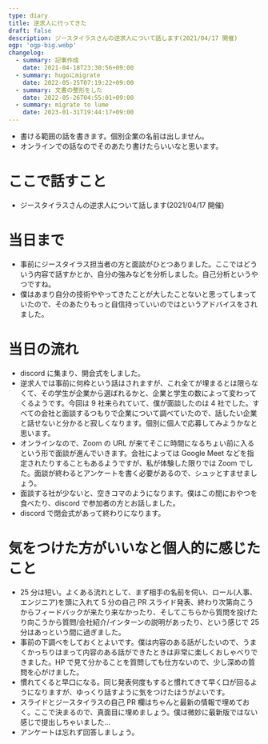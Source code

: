 ```yaml
---
type: diary
title: 逆求人に行ってきた
draft: false
description: ジースタイラスさんの逆求人について話します(2021/04/17 開催)
ogp: 'ogp-big.webp'
changelog:
  - summary: 記事作成
    date: 2021-04-18T23:30:56+09:00
  - summary: hugoにmigrate
    date: 2022-05-25T07:19:22+09:00
  - summary: 文書の整形をした
    date: 2022-05-26T04:55:01+09:00
  - summary: migrate to lume
    date: 2023-01-31T19:44:17+09:00
---
```


- 書ける範囲の話を書きます。個別企業の名前は出しません。
- オンラインでの話なのでそのあたり書けたらいいなと思います。

# ここで話すこと

- ジースタイラスさんの逆求人について話します(2021/04/17 開催)

# 当日まで

- 事前にジースタイラス担当者の方と面談がひとつありました。ここではどういう内容で話すかとか、自分の強みなどを分析しました。自己分析というやつですね。
- 僕はあまり自分の技術ややってきたことが大したことないと思ってしまっていたので、そのあたりもっと自信持っていいのではというアドバイスをされました。

# 当日の流れ

- discord に集まり、開会式をしました。
- 逆求人では事前に何枠という話はされますが、これ全てが埋まるとは限らなくて、その学生が企業から選ばれるかと、企業と学生の数によって変わってくるようです。今回は 9 社来られていて、僕が面談したのは 4 社でした。すべての会社と面談するつもりで企業について調べていたので、話したい企業と話せないと分かると寂しくなります。個別に個人で応募してみようかなと思います。
- オンラインなので、Zoom の URL が来てそこに時間になるちょい前に入るという形で面談が進んでいきます。会社によっては Google Meet などを指定されたりすることもあるようですが、私が体験した限りでは Zoom でした。面談が終わるとアンケートを書く必要があるので、シュッとすませましょう。
- 面談する社が少ないと、空きコマのようになります。僕はこの間におやつを食べたり、discord で参加者の方とお話しました。
- discord で閉会式があって終わりになります。

# 気をつけた方がいいなと個人的に感じたこと

- 25 分は短い。よくある流れとして、まず相手の名前を伺い、ロール(人事、エンジニア)を頭に入れて 5 分の自己 PR スライド発表、終わり次第向こうからフィードバックが来たり来なかったり、そしてこちらから質問を投げたり向こうから質問/会社紹介/インターンの説明があったり、という感じで 25 分はあっという間に過ぎました。
- 事前の下調べをしておくとよいです。僕は内容のある話がしたいので、うまくかっちりはまって内容のある話ができたときは非常に楽しくおしゃべりできました。HP で見て分かることを質問しても仕方ないので、少し深めの質問を心がけました。
- 慣れてくると早口になる。同じ発表何度もすると慣れてきて早く口が回るようになりますが、ゆっくり話すように気をつけたほうがよいです。
- スライドとジースタイラスの自己 PR 欄はちゃんと最新の情報で埋めておく。ここで決まるので、真面目に埋めましょう。僕は微妙に最新版ではない感じで提出しちゃいました...
- アンケートは忘れず回答しましょう。
